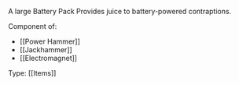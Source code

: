 A large Battery Pack
Provides juice to battery-powered contraptions.

Component of:
- [[Power Hammer]]
- [[Jackhammer]]
- [[Electromagnet]]

Type: [[Items]]